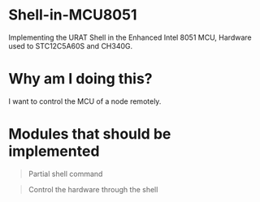 # Shell-in-MCU8051
Implementing the URAT Shell in the Enhanced Intel 8051 MCU, Hardware used to STC12C5A60S and CH340G.

# Why am I doing this?
I want to control the MCU of a node remotely.

# Modules that should be implemented
> Partial shell command

> Control the hardware through the shell

